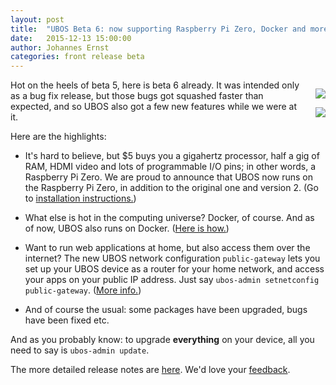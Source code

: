 ```yaml
---
layout: post
title:  "UBOS Beta 6: now supporting Raspberry Pi Zero, Docker and more"
date:   2015-12-13 15:00:00
author: Johannes Ernst
categories: front release beta
---
```


<div style="float: right; margin: 0 0 10px 20px">
 <p><a href="https://www.raspberrypi.org/"><img src="/images/rpi-zero.jpg"></a></p>
 <p><a href="https://hub.docker.com/r/ubos/ubos-yellow/"><img src="/images/docker.png"></a></p>
</div>

Hot on the heels of beta 5, here is beta 6 already. It was intended only as a bug fix
release, but those bugs got squashed faster than expected, and so UBOS also got a few new
features while we were at it.

Here are the highlights:

* It's hard to believe, but $5 buys you a gigahertz processor, half a gig of RAM, HDMI video
  and lots of programmable I/O pins; in other words, a Raspberry Pi Zero. We are proud to
  announce that UBOS now runs on the Raspberry Pi Zero, in addition to the original one
  and version 2. (Go to <a href="/docs/users/installation/raspberrypi.html">installation
  instructions.</a>)

* What else is hot in the computing universe? Docker, of course. And as of now, UBOS
  also runs on Docker. (<a href="/docs/users/installation/x86_docker.html">Here is how.</a>)

* Want to run web applications at home, but also access them over the internet? The new
  UBOS network configuration ``public-gateway`` lets you set up your UBOS device as a router
  for your home network, and access your apps on your public IP address. Just say
  ``ubos-admin setnetconfig public-gateway``.
  (<a href="/docs/users/networking.html">More info.</a>)

* And of course the usual: some packages have been upgraded, bugs have been fixed etc.

And as you probably know: to upgrade <b>everything</b> on your device, all you need to say is
``ubos-admin update``.

The more detailed release notes are <a href="/docs/releases/beta6/release-notes/">here</a>.
We'd love your <a href="/community/">feedback</a>.

